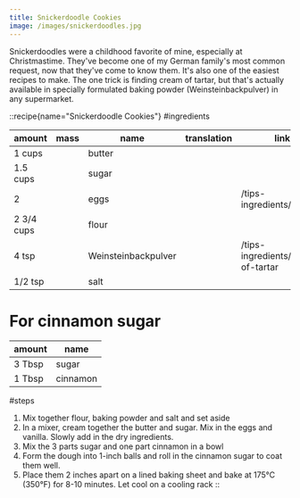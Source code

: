 ```yaml
---
title: Snickerdoodle Cookies
image: /images/snickerdoodles.jpg
---
```


Snickerdoodles were a childhood favorite of mine, especially at Christmastime. They've become one of my German family's most common request, now that they've come to know them. It's also one of the easiest recipes to make. The one trick is finding cream of tartar, but that's actually available in specially formulated baking powder (Weinsteinbackpulver) in any supermarket.

::recipe{name="Snickerdoodle Cookies"}
#ingredients

| amount     | mass | name                | translation | link                              |
|------------|------|---------------------|-------------|-----------------------------------|
| 1 cups     |      | butter              |             |                                   |
| 1.5 cups   |      | sugar               |             |                                   |
| 2          |      | eggs                |             | /tips-ingredients/eggs            |
| 2 3/4 cups |      | flour               |             |                                   |
| 4 tsp      |      | Weinsteinbackpulver |             | /tips-ingredients/cream-of-tartar |
| 1/2 tsp    |      | salt                |             |                                   |

# For cinnamon sugar
| amount | name     |
|--------|----------|
| 3 Tbsp | sugar    |
| 1 Tbsp | cinnamon |

#steps
1. Mix together flour, baking powder and salt and set aside
2. In a mixer, cream together the butter and sugar. Mix in the eggs and vanilla. Slowly add in the dry ingredients.
3. Mix the 3 parts sugar and one part cinnamon in a bowl
4. Form the dough into 1-inch balls and roll in the cinnamon sugar to coat them well.
5. Place them 2 inches apart on a lined baking sheet and bake at 175°C (350°F) for 8-10 minutes. Let cool on a cooling rack
::


